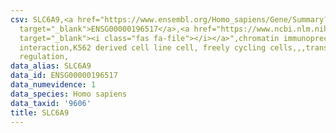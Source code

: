 ```yaml
---
csv: SLC6A9,<a href="https://www.ensembl.org/Homo_sapiens/Gene/Summary?db=core;g=ENSG00000196517"
  target="_blank">ENSG00000196517</a>,<a href="https://www.ncbi.nlm.nih.gov/pubmed/23959860"
  target="_blank"><i class="fas fa-file"></i></a>",chromatin immunoprecipitation assay,direct
  interaction,K562 derived cell line cell, freely cycling cells,,,transcriptional
  regulation,
data_alias: SLC6A9
data_id: ENSG00000196517
data_numevidence: 1
data_species: Homo sapiens
data_taxid: '9606'
title: SLC6A9
---
```

